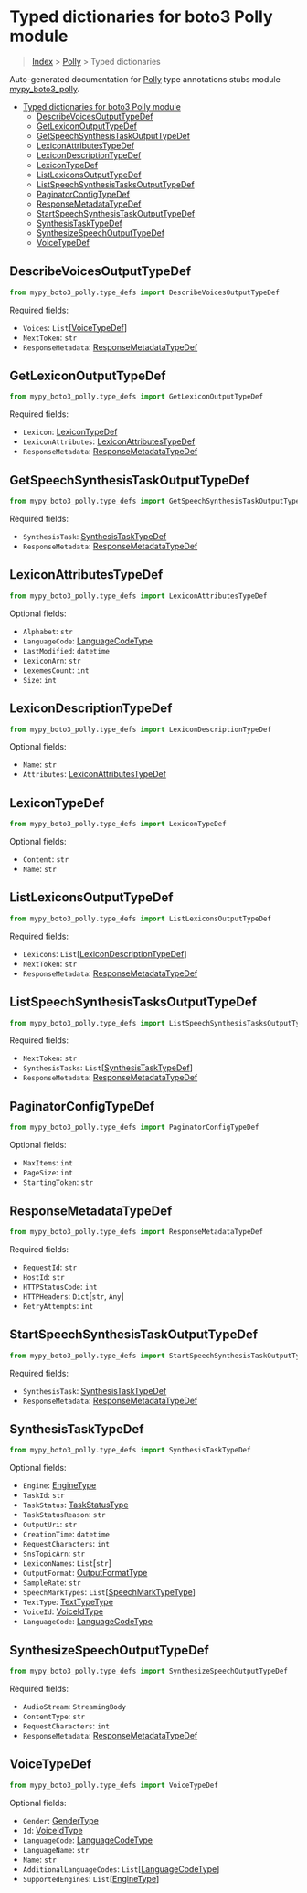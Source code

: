 # Typed dictionaries for boto3 Polly module

> [Index](..) > [Polly](.) > Typed dictionaries

Auto-generated documentation for
[Polly](https://boto3.amazonaws.com/v1/documentation/api/1.17.75/reference/services/polly.html#Polly)
type annotations stubs module
[mypy_boto3_polly](https://pypi.org/project/mypy-boto3-polly/).

- [Typed dictionaries for boto3 Polly module](#typed-dictionaries-for-boto3-polly-module)
  - [DescribeVoicesOutputTypeDef](#describevoicesoutputtypedef)
  - [GetLexiconOutputTypeDef](#getlexiconoutputtypedef)
  - [GetSpeechSynthesisTaskOutputTypeDef](#getspeechsynthesistaskoutputtypedef)
  - [LexiconAttributesTypeDef](#lexiconattributestypedef)
  - [LexiconDescriptionTypeDef](#lexicondescriptiontypedef)
  - [LexiconTypeDef](#lexicontypedef)
  - [ListLexiconsOutputTypeDef](#listlexiconsoutputtypedef)
  - [ListSpeechSynthesisTasksOutputTypeDef](#listspeechsynthesistasksoutputtypedef)
  - [PaginatorConfigTypeDef](#paginatorconfigtypedef)
  - [ResponseMetadataTypeDef](#responsemetadatatypedef)
  - [StartSpeechSynthesisTaskOutputTypeDef](#startspeechsynthesistaskoutputtypedef)
  - [SynthesisTaskTypeDef](#synthesistasktypedef)
  - [SynthesizeSpeechOutputTypeDef](#synthesizespeechoutputtypedef)
  - [VoiceTypeDef](#voicetypedef)

## DescribeVoicesOutputTypeDef

```python
from mypy_boto3_polly.type_defs import DescribeVoicesOutputTypeDef
```

Required fields:

- `Voices`: `List`\[[VoiceTypeDef](./type_defs.md#voicetypedef)\]
- `NextToken`: `str`
- `ResponseMetadata`:
  [ResponseMetadataTypeDef](./type_defs.md#responsemetadatatypedef)

## GetLexiconOutputTypeDef

```python
from mypy_boto3_polly.type_defs import GetLexiconOutputTypeDef
```

Required fields:

- `Lexicon`: [LexiconTypeDef](./type_defs.md#lexicontypedef)
- `LexiconAttributes`:
  [LexiconAttributesTypeDef](./type_defs.md#lexiconattributestypedef)
- `ResponseMetadata`:
  [ResponseMetadataTypeDef](./type_defs.md#responsemetadatatypedef)

## GetSpeechSynthesisTaskOutputTypeDef

```python
from mypy_boto3_polly.type_defs import GetSpeechSynthesisTaskOutputTypeDef
```

Required fields:

- `SynthesisTask`: [SynthesisTaskTypeDef](./type_defs.md#synthesistasktypedef)
- `ResponseMetadata`:
  [ResponseMetadataTypeDef](./type_defs.md#responsemetadatatypedef)

## LexiconAttributesTypeDef

```python
from mypy_boto3_polly.type_defs import LexiconAttributesTypeDef
```

Optional fields:

- `Alphabet`: `str`
- `LanguageCode`: [LanguageCodeType](./literals.md#languagecodetype)
- `LastModified`: `datetime`
- `LexiconArn`: `str`
- `LexemesCount`: `int`
- `Size`: `int`

## LexiconDescriptionTypeDef

```python
from mypy_boto3_polly.type_defs import LexiconDescriptionTypeDef
```

Optional fields:

- `Name`: `str`
- `Attributes`:
  [LexiconAttributesTypeDef](./type_defs.md#lexiconattributestypedef)

## LexiconTypeDef

```python
from mypy_boto3_polly.type_defs import LexiconTypeDef
```

Optional fields:

- `Content`: `str`
- `Name`: `str`

## ListLexiconsOutputTypeDef

```python
from mypy_boto3_polly.type_defs import ListLexiconsOutputTypeDef
```

Required fields:

- `Lexicons`:
  `List`\[[LexiconDescriptionTypeDef](./type_defs.md#lexicondescriptiontypedef)\]
- `NextToken`: `str`
- `ResponseMetadata`:
  [ResponseMetadataTypeDef](./type_defs.md#responsemetadatatypedef)

## ListSpeechSynthesisTasksOutputTypeDef

```python
from mypy_boto3_polly.type_defs import ListSpeechSynthesisTasksOutputTypeDef
```

Required fields:

- `NextToken`: `str`
- `SynthesisTasks`:
  `List`\[[SynthesisTaskTypeDef](./type_defs.md#synthesistasktypedef)\]
- `ResponseMetadata`:
  [ResponseMetadataTypeDef](./type_defs.md#responsemetadatatypedef)

## PaginatorConfigTypeDef

```python
from mypy_boto3_polly.type_defs import PaginatorConfigTypeDef
```

Optional fields:

- `MaxItems`: `int`
- `PageSize`: `int`
- `StartingToken`: `str`

## ResponseMetadataTypeDef

```python
from mypy_boto3_polly.type_defs import ResponseMetadataTypeDef
```

Required fields:

- `RequestId`: `str`
- `HostId`: `str`
- `HTTPStatusCode`: `int`
- `HTTPHeaders`: `Dict`\[`str`, `Any`\]
- `RetryAttempts`: `int`

## StartSpeechSynthesisTaskOutputTypeDef

```python
from mypy_boto3_polly.type_defs import StartSpeechSynthesisTaskOutputTypeDef
```

Required fields:

- `SynthesisTask`: [SynthesisTaskTypeDef](./type_defs.md#synthesistasktypedef)
- `ResponseMetadata`:
  [ResponseMetadataTypeDef](./type_defs.md#responsemetadatatypedef)

## SynthesisTaskTypeDef

```python
from mypy_boto3_polly.type_defs import SynthesisTaskTypeDef
```

Optional fields:

- `Engine`: [EngineType](./literals.md#enginetype)
- `TaskId`: `str`
- `TaskStatus`: [TaskStatusType](./literals.md#taskstatustype)
- `TaskStatusReason`: `str`
- `OutputUri`: `str`
- `CreationTime`: `datetime`
- `RequestCharacters`: `int`
- `SnsTopicArn`: `str`
- `LexiconNames`: `List`\[`str`\]
- `OutputFormat`: [OutputFormatType](./literals.md#outputformattype)
- `SampleRate`: `str`
- `SpeechMarkTypes`:
  `List`\[[SpeechMarkTypeType](./literals.md#speechmarktypetype)\]
- `TextType`: [TextTypeType](./literals.md#texttypetype)
- `VoiceId`: [VoiceIdType](./literals.md#voiceidtype)
- `LanguageCode`: [LanguageCodeType](./literals.md#languagecodetype)

## SynthesizeSpeechOutputTypeDef

```python
from mypy_boto3_polly.type_defs import SynthesizeSpeechOutputTypeDef
```

Required fields:

- `AudioStream`: `StreamingBody`
- `ContentType`: `str`
- `RequestCharacters`: `int`
- `ResponseMetadata`:
  [ResponseMetadataTypeDef](./type_defs.md#responsemetadatatypedef)

## VoiceTypeDef

```python
from mypy_boto3_polly.type_defs import VoiceTypeDef
```

Optional fields:

- `Gender`: [GenderType](./literals.md#gendertype)
- `Id`: [VoiceIdType](./literals.md#voiceidtype)
- `LanguageCode`: [LanguageCodeType](./literals.md#languagecodetype)
- `LanguageName`: `str`
- `Name`: `str`
- `AdditionalLanguageCodes`:
  `List`\[[LanguageCodeType](./literals.md#languagecodetype)\]
- `SupportedEngines`: `List`\[[EngineType](./literals.md#enginetype)\]
